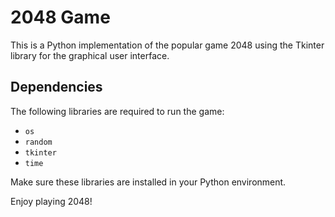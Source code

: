 # 2048 Game

This is a Python implementation of the popular game 2048 using the Tkinter library for the graphical user interface.

## Dependencies

The following libraries are required to run the game:

- `os`
- `random`
- `tkinter`
- `time`

Make sure these libraries are installed in your Python environment.

Enjoy playing 2048!
